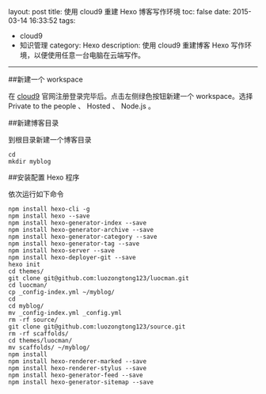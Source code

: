 layout: post
title: 使用 cloud9 重建 Hexo 博客写作环境
toc: false
date: 2015-03-14 16:33:52
tags:
- cloud9
- 知识管理
category: Hexo
description: 使用 cloud9 重建博客 Hexo 写作环境，以便使用任意一台电脑在云端写作。
---

##新建一个 workspace

在 [cloud9](https://c9.io) 官网注册登录完毕后。点击左侧绿色按钮新建一个 workspace。选择 Private to the people 、 Hosted 、 Node.js 。

##新建博客目录

到根目录新建一个博客目录
```
cd 
mkdir myblog
```

##安装配置 Hexo 程序

依次运行如下命令

```
npm install hexo-cli -g
npm install hexo --save
npm install hexo-generator-index --save
npm install hexo-generator-archive --save
npm install hexo-generator-category --save
npm install hexo-generator-tag --save
npm install hexo-server --save
npm install hexo-deployer-git --save
hexo init
cd themes/
git clone git@github.com:luozongtong123/luocman.git
cd luocman/
cp _config-index.yml ~/myblog/
cd
cd myblog/
mv _config-index.yml _config.yml
rm -rf source/
git clone git@github.com:luozongtong123/source.git
rm -rf scaffolds/
cd themes/luocman/
mv scaffolds/ ~/myblog/
npm install
npm install hexo-renderer-marked --save
npm install hexo-renderer-stylus --save
npm install hexo-generator-feed --save
npm install hexo-generator-sitemap --save
```